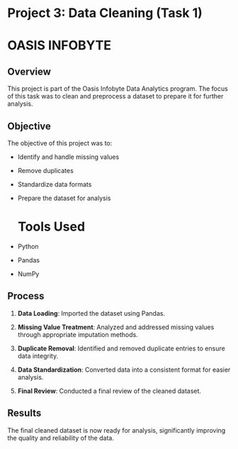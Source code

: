 # Project 3: Data Cleaning (Task 1)

# OASIS INFOBYTE

## Overview

This project is part of the Oasis Infobyte Data Analytics program. The focus of this task was to clean and preprocess a dataset to prepare it for further analysis.

## Objective

The objective of this project was to:

- Identify and handle missing values
  
- Remove duplicates
  
- Standardize data formats
  
- Prepare the dataset for analysis

  # Tools Used

- Python
- Pandas
- NumPy

## Process

1. **Data Loading**: Imported the dataset using Pandas.
  
2. **Missing Value Treatment**: Analyzed and addressed missing values through appropriate imputation methods.
   
3. **Duplicate Removal**: Identified and removed duplicate entries to ensure data integrity.
  
4. **Data Standardization**: Converted data into a consistent format for easier analysis.
   
5. **Final Review**: Conducted a final review of the cleaned dataset.

## Results

The final cleaned dataset is now ready for analysis, significantly improving the quality and reliability of the data.
